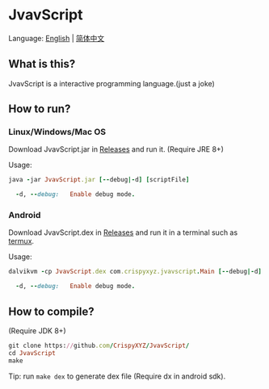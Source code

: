 JvavScript
================

Language: [English](https://github.com/CrispyXYZ/JvavScript/) | [简体中文](https://github.com/CrispyXYZ/JvavScript/blob/main/README-zh.md)

## What is this?

JvavScript is a interactive programming language.(just a joke)

## How to run?

### Linux/Windows/Mac OS

Download JvavScript.jar in [Releases](https://github.com/CrispyXYZ/JvavScript/releases/) and run it. (Require JRE 8+)

Usage:
```ruby
java -jar JvavScript.jar [--debug|-d] [scriptFile]

  -d, --debug:   Enable debug mode.
```

### Android

Download JvavScript.dex in [Releases](https://github.com/crispyXYZ/JvavScript/releases/) and run it in a terminal such as [termux](https://termux.com/).

Usage:
```ruby
dalvikvm -cp JvavScript.dex com.crispyxyz.jvavscript.Main [--debug|-d] [scriptFile]

  -d, --debug:   Enable debug mode.
```

## How to compile?

(Require JDK 8+)
```ruby
git clone https://github.com/CrispyXYZ/JvavScript/
cd JvavScript
make
```
Tip: run `make dex` to generate dex file (Require dx in android sdk).
